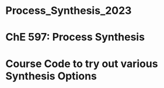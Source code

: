# Process_Synthesis_2023
# ChE 597: Process Synthesis
# Course Code to try out various Synthesis Options
